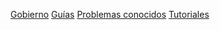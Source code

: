 [Gobierno](./organizacion/gobierno.md)
[Guías](./organizacion/guas.md)
[Problemas conocidos](./organizacion/problemas-conocidos.md)
[Tutoriales](./organizacion/tutoriales.md)
